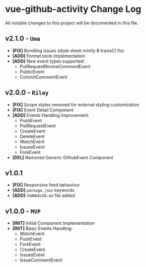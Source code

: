 # vue-github-activity Change Log

All notable changes to this project will be documented in this file.

## v2.1.0 - `Uma`

- **[FIX]** Bundling issues (style sheet minify & travisCI fix)
- **[ADD]** Format tools implementation
- **[ADD]** New event types supported:
   - PullRequestReviewCommentEvent
   - PublicEvent
   - CommitCommentEvent

## v2.0.0 - `Riley`

- **[FIX]** Scope styles removed for external styling customization
- **[FIX]** Event Detail Component
- **[ADD]** Events Handling Improvement:
   - PushEvent
   - PullRequestEvent
   - CreateEvent
   - DeleteEvent
   - WatchEvent
   - IssuesEvent
   - ForkEvent
- **[DEL]** Removed Generic GithubEvent Component

## v1.0.1

- **[FIX]** Responsive feed behaviour
- **[ADD]** `package.json` keywords
- **[ADD]** `CHANGELOG.md` file added

## v1.0.0 - `MVP`

- **[INIT]** Initial Component Implementation
- **[INIT]** Basic Events Handling:
    - WatchEvent
    - PushEvent
    - ForkEvent
    - CreateEvent
    - IssuesEvent
    - IssueCommentEvent